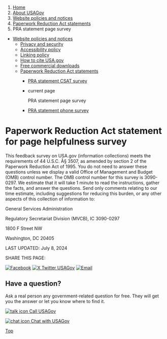 1. [Home](/)
2. [About USAGov](/about)
3. [Website policies and notices](/website-policies-and-notices)
4. [Paperwork Reduction Act statements](/paperwork-reduction-act-statements)
5. PRA statement page survey

* [Website policies and notices](/website-policies-and-notices)
  + [Privacy and security](/privacy)
  + [Accessibility policy](/accessibility)
  + [Linking policy](/linking-policy)
  + [How to cite USA.gov](/how-to-cite)
  + [Free commercial downloads](/free-commercial-downloads)
  + [Paperwork Reduction Act statements](/paperwork-reduction-act-statements)
    - [PRA statement CSAT survey](/pra-statement-csat)
    - current page

      PRA statement page survey
    - [PRA statement phone survey](/pra-statement)

Paperwork Reduction Act statement for page helpfulness survey
=============================================================

This feedback survey on USA.gov (information collections) meets the requirements of 44 U.S.C. Â§ 3507, as amended by section 2 of the Paperwork Reduction Act of 1995. You do not need to answer these questions unless we display a valid Office of Management and Budget (OMB) control number. The OMB control number for this survey is 3090-0297. We estimate that it will take 1 minute to read the instructions, gather the facts, and answer the questions. Send only comments relating to our time estimate, including suggestions for reducing this burden, or any other aspects of this collection of information to:

General Services Administration
  
Regulatory Secretariat Division (MVCB), IC 3090-0297
  
1800 F Street NW
  
Washington, DC 20405

LAST UPDATED:
July 8, 2024

SHARE THIS PAGE:

[![Facebook](/themes/custom/usagov/images/social-media-icons/Facebook_Icon.svg)](https://www.facebook.com/sharer/sharer.php?u=https://www.usa.gov/pra-statement-helpfulness&v=3)
[![X Twitter USAGov](/themes/custom/usagov/images/social-media-icons/X_Twitter_Icon.svg?version=2)](https://twitter.com/intent/tweet?source=webclient&text=https://www.usa.gov/pra-statement-helpfulness)
[![Email](/themes/custom/usagov/images/social-media-icons/Email_Icon.svg?version=2)](mailto:?subject=https://www.usa.gov/pra-statement-helpfulness)

Have a question?
----------------

Ask a real person any government-related question for free. They will get you the answer or let you know where to find it.

[![talk icon](/themes/custom/usagov/images/ICONS_talk.png)
Call USAGov](/phone)

[![chat icon](/themes/custom/usagov/images/ICONS_chat.png)
Chat with USAGov](/chat)

[Top](#main-content)